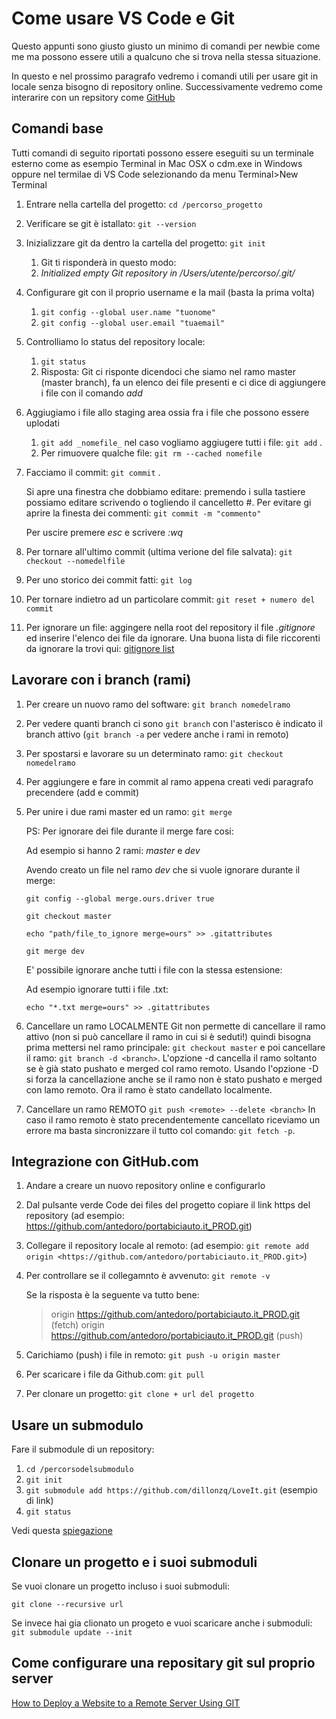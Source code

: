 # Come usare VS Code e Git

Questo appunti sono giusto giusto un minimo di comandi per newbie come me ma possono essere utili a qualcuno che si trova nella stessa situazione.

In questo e nel prossimo paragrafo vedremo i comandi utili per usare git in locale senza bisogno di repository online. Successivamente vedremo come interarire con un repsitory come [GitHub](https://github.com)

## Comandi base

Tutti comandi di seguito riportati possono essere eseguiti su un terminale esterno come as esempio Terminal in Mac OSX o cdm.exe in Windows oppure nel termilae di VS Code selezionando da menu Terminal>New Terminal

1. Entrare nella cartella del progetto: `cd /percorso_progetto`
2. Verificare se git è istallato: `git --version`
3. Inizializzare git da dentro la cartella del progetto: `git init`
   1. Git ti risponderà in questo modo:
   2. _Initialized empty Git repository in /Users/utente/percorso/.git/_
4. Configurare git con il proprio username e la mail (basta la prima volta)
   1. `git config --global user.name "tuonome"`
   2. `git config --global user.email "tuaemail"`
5. Controlliamo lo status del repository locale:
	1. `git status`
	2. Risposta: Git ci risponte dicendoci che siamo nel ramo master (master branch), fa un elenco dei file presenti e ci dice di aggiungere i file con il comando _add_
6. Aggiugiamo i file allo staging area ossia fra i file che possono essere uplodati
	1. `git add _nomefile_` nel caso vogliamo aggiugere tutti i file: `git add` .
	2. Per rimuovere qualche file: `git rm --cached nomefile`
7. Facciamo il commit: `git commit` .

	Si apre una finestra che dobbiamo editare:
	premendo i sulla tastiere possiamo editare scrivendo o togliendo il cancelletto #.
	Per evitare gi aprire la finesta dei commenti: `git commit -m "commento"`
	
	Per uscire premere _esc_ e scrivere _:wq_
	
8. Per tornare all'ultimo commit (ultima verione del file salvata): `git checkout --nomedelfile`
9. Per uno storico dei commit fatti: `git log`
10. Per tornare indietro ad un particolare commit: `git reset + numero del commit`
11. Per ignorare un file: aggingere nella root del repository il file _.gitignore_ ed inserire l'elenco dei file da ignorare.
	Una buona lista di file riccorenti da ignorare la trovi qui: 
	[gitignore list](https://github.com/github/gitignore)

## Lavorare con i branch (rami)
1. Per creare un nuovo ramo del software: `git branch nomedelramo`
2. Per vedere quanti branch ci sono `git branch` con l'asterisco è indicato il branch attivo (`git branch -a` per vedere anche i rami in remoto)
3. Per spostarsi e lavorare su un determinato ramo: `git checkout nomedelramo`
4. Per aggiungere e fare in commit al ramo appena creati vedi paragrafo precendere (add e commit)
5. Per unire i due rami master ed un ramo: `git merge` 
	
	PS: Per ignorare dei file durante il merge fare cosi:
	
	Ad esempio si hanno 2 rami: _master_ e _dev_
	
	Avendo creato un file nel ramo _dev_ che si vuole ignorare durante il merge:
	
	`git config --global merge.ours.driver true`

	`git checkout master`
	
	`echo "path/file_to_ignore merge=ours" >> .gitattributes`
	
	`git merge dev`
	
	E' possibile ignorare anche tutti i file con la stessa estensione:

	Ad esempio ignorare tutti i file .txt:
	
	`echo "*.txt merge=ours" >> .gitattributes`
	
6. Cancellare un ramo LOCALMENTE
	Git non permette di cancellare il ramo attivo (non si può cancellare il ramo in cui si è seduti!) quindi bisogna prima mettersi nel ramo principale:
	`git checkout master` e poi cancellare il ramo: `git branch -d <branch>`. L'opzione -d cancella il ramo soltanto se è già stato pushato e merged col ramo remoto.  Usando l'opzione -D si forza la cancellazione anche se il ramo non è stato pushato e merged con lamo remoto. Ora il ramo è stato candellato localmente.

7. Cancellare un ramo REMOTO
	`git push <remote> --delete <branch>`
	In caso il ramo remoto è stato precendentemente cancellato riceviamo un errore ma basta sincronizzare il tutto col comando: `git fetch -p`.

## Integrazione con GitHub.com

1. Andare a creare un nuovo repository online e configurarlo
2. Dal pulsante verde Code dei files del progetto copiare il link https del repository (ad esempio: https://github.com/antedoro/portabiciauto.it_PROD.git)
3. Collegare il repository locale al remoto: (ad esempio: `git remote add origin <https://github.com/antedoro/portabiciauto.it_PROD.git>`)
4. Per controllare se il collegamnto è avvenuto: `git remote -v`
	
	Se la risposta è la seguente va tutto bene:
	> 	origin  https://github.com/antedoro/portabiciauto.it_PROD.git (fetch)
	> 	origin  https://github.com/antedoro/portabiciauto.it_PROD.git (push)

5. Carichiamo (push) i file in remoto: `git push -u origin master`
6. Per scaricare i file da Github.com: `git pull`
7. Per clonare un progetto: `git clone + url del progetto`

## Usare un submodulo
Fare il submodule di un repository:

1. `cd /percorsodelsubmodulo`
2. `git init`
3. `git submodule add https://github.com/dillonzq/LoveIt.git` (esempio di link)
4. `git status`

Vedi questa [spiegazione](https://www.atlassian.com/git/tutorials/git-submodule)

## Clonare un progetto e i suoi submoduli

Se vuoi clonare un progetto incluso i suoi submoduli: 

`git clone --recursive url`

Se invece hai gia clionato un progeto e vuoi scaricare anche i submoduli: 
`git submodule update --init`

## Come configurare una repositary git sul proprio server

[How to Deploy a Website to a Remote Server Using GIT](https://hackernoon.com/deploy-website-to-remote-server-using-git-da6048805637)
